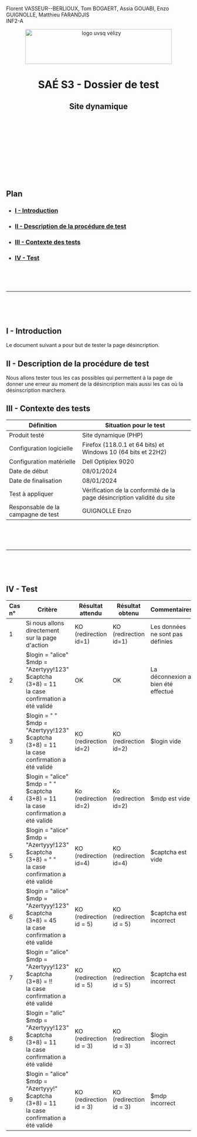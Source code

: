 Florent VASSEUR--BERLIOUX, Tom BOGAERT, Assia GOUABI, Enzo GUIGNOLLE, Matthieu FARANDJIS<br>
INF2-A

<div align="center">
<img height="95" width="400" src="../img/IUT_Velizy_Villacoublay_logo_2020_ecran.png" title="logo uvsq vélizy"/>

# SAÉ S3 - Dossier de test
## Site dynamique

<br><br>

</div>

<br><br><br><br><br><br><br>

## Plan
- ### [I - Introduction](#I)
- ### [II - Description de la procédure de test](#II)
- ### [III - Contexte des tests](#III)
- ### [IV - Test](#IV)


<br><br><br>

----------

<br><br><br>

## <a name="I"></a>I - Introduction

Le document suivant a pour but de tester la page désincription.
<br>

## <a name="II"></a>II - Description de la procédure de test

Nous allons tester tous les cas possibles qui permettent à la page de donner une erreur au moment de la désincription mais aussi les cas où la désinscription marchera.
<br>

## <a name="III"></a>III - Contexte des tests

| Définition                         | Situation pour le test                                                  |
|------------------------------------|-------------------------------------------------------------------------|
| Produit testé                      | Site dynamique (PHP)                                                    |
| Configuration logicielle           | Firefox (118.0.1 et 64 bits) et<br/>Windows 10 (64 bits et 22H2)        |
| Configuration matérielle           | Dell Optiplex 9020                                                      |
| Date de début                      | 08/01/2024                                                              |
| Date de finalisation               | 08/01/2024                                                              |
| Test à appliquer                   | Vérification de la conformité de la page désincription validité du site |
| Responsable de la campagne de test | GUIGNOLLE Enzo                                                          |


<br><br><br>

----------

<br><br><br>

## <a name="IV"></a>IV - Test

| Cas n° | Critère                                                   | Résultat attendu                                     | Résultat obtenu                                      | Commentaires |
|:-------|-----------------------------------------------------------|------------------------------------------------------|------------------------------------------------------|--------------|
| 1      | Si nous allons directement sur la page d'action           | KO (redirection id=1) | KO (redirection id=1)  | Les données ne sont pas définies              |
| 2      | $login = "alice" <br> $mdp = "Azertyyy!123" <br> $captcha (3+8) = 11 <br> la case confirmation a été validé                             | OK | OK | La déconnexion a bien été effectué             |
| 3      |  $login = " " <br> $mdp = "Azertyyy!123" <br> $captcha (3+8) = 11 <br> la case confirmation a été validé | KO (redirection id=2) | KO (redirection id=2) | $login vide             |
| 4      | $login = "alice" <br> $mdp = " " <br> $captcha (3+8) = 11 <br> la case confirmation a été validé        | Ko (redirection id=2) | Ko (redirection id=2) | $mdp est vide              |
| 5      |  $login = "alice" <br> $mdp = "Azertyyy!123" <br> $captcha (3+8) = " " <br> la case confirmation a été validé             | KO (redirection id=4) | KO (redirection id=4)  | $captcha est vide              |
| 6      | $login = "alice" <br> $mdp = "Azertyyy!123" <br> $captcha (3+8) = 45 <br> la case confirmation a été validé      | KO (redirection id = 5) | KO (redirection id = 5) | $captcha est incorrect              |
| 7      | $login = "alice" <br> $mdp = "Azertyyy!123" <br> $captcha (3+8) = !! <br> la case confirmation a été validé      | KO (redirection id = 5) | KO (redirection id = 5) | $captcha est incorrect              |
| 8      | $login = "alic" <br> $mdp = "Azertyyy!123" <br> $captcha (3+8) = 11 <br> la case confirmation a été validé      | KO (redirection id = 3) | KO (redirection id = 3) | $login incorrect             |
| 9      | $login = "alice" <br> $mdp = "Azertyyy!" <br> $captcha (3+8) = 11 <br> la case confirmation a été validé      | KO (redirection id = 3) | KO (redirection id = 3) | $mdp incorrect             |

